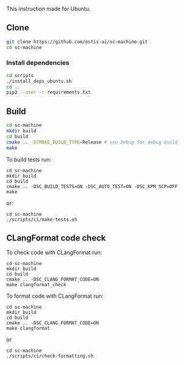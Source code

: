 This instruction made for Ubuntu.

## Clone

```sh
git clone https://github.com/ostis-ai/sc-machine.git
cd sc-machine
```

### Install dependencies

```sh
cd scripts
./install_deps_ubuntu.sh
cd ..
pip3 --user -r requirements.txt
```

## Build

```sh
cd sc-machine
mkdir build
cd build
cmake .. -DCMAKE_BUILD_TYPE=Release # use Debug for debug build
make
```

To build tests run:
```shell
cd sc-machine
mkdir build
cd build
cmake .. -DSC_BUILD_TESTS=ON -DSC_AUTO_TEST=ON -DSC_KPM_SCP=OFF
make
```

or:
```shell
cd sc-machine
./scripts/ci/make-tests.sh
```

## CLangFormat code check

To check code with CLangFormat run:
```shell
cd sc-machine
mkdir build
cd build
cmake .. -DSC_CLANG_FORMAT_CODE=ON
make clangformat_check
```

To format code with CLangFormat run:
```shell
cd sc-machine
mkdir build
cd build
cmake .. -DSC_CLANG_FORMAT_CODE=ON
make clangformat
```
or
```shell
cd sc-machine
./scripts/ci/check-formatting.sh
```
